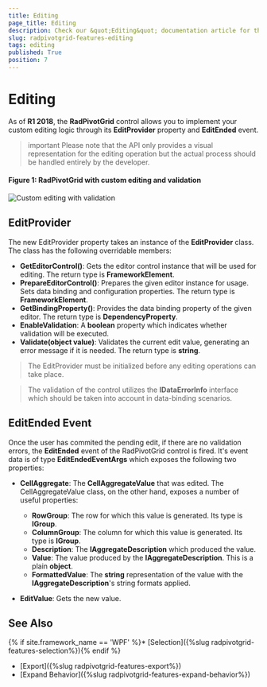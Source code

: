 ```yaml
---
title: Editing
page_title: Editing
description: Check our &quot;Editing&quot; documentation article for the RadPivotGrid WPF control.
slug: radpivotgrid-features-editing
tags: editing
published: True
position: 7
---
```


# Editing 

As of **R1 2018**, the **RadPivotGrid** control allows you to implement your custom editing logic through its **EditProvider** property and **EditEnded** event.

>important Please note that the API only provides a visual representation for the editing operation but the actual process should be handled entirely by the developer.

#### Figure 1: RadPivotGrid with custom editing and validation

![Custom editing with validation](images/pivot-editing.gif)

## EditProvider

The new EditProvider property takes an instance of the **EditProvider** class. The class has the following overridable members:

* **GetEditorControl()**: Gets the editor control instance that will be used for editing. The return type is **FrameworkElement**.
* **PrepareEditorControl()**: Prepares the given editor instance for usage. Sets data binding and configuration properties. The return type is **FrameworkElement**.
* **GetBindingProperty()**: Provides the data binding property of the given editor. The return type is **DependencyProperty**.
* **EnableValidation**: A **boolean** property which indicates whether validation will be executed.
* **Validate(object value)**: Validates the current edit value, generating an error message if it is needed. The return type is **string**.

> The EditProvider must be initialized before any editing operations can take place.

<!-- -->

> The validation of the control utilizes the **IDataErrorInfo** interface which should be taken into account in data-binding scenarios.

## EditEnded Event

Once the user has commited the pending edit, if there are no validation errors, the **EditEnded** event of the RadPivotGrid control is fired. It's event data is of type **EditEndedEventArgs** which exposes the following two properties: 

* **CellAggregate**: The **CellAggregateValue** that was edited. The CellAggregateValue class, on the other hand, exposes a number of useful properties:
	* **RowGroup**: The row for which this value is generated. Its type is **IGroup**.
	* **ColumnGroup**: The column for which this value is generated. Its type is **IGroup**.
	* **Description**: The **IAggregateDescription** which produced the value.
	* **Value**: The value produced by the **IAggregateDescription**. This is a plain **object**.
	* **FormattedValue**: The **string** representation of the value with the **IAggregateDescription**'s string formats applied.

* **EditValue**: Gets the new value.

## See Also

{% if site.framework_name == 'WPF' %}* [Selection]({%slug radpivotgrid-features-selection%}){% endif %}
* [Export]({%slug radpivotgrid-features-export%})
* [Expand Behavior]({%slug radpivotgrid-features-expand-behavior%})